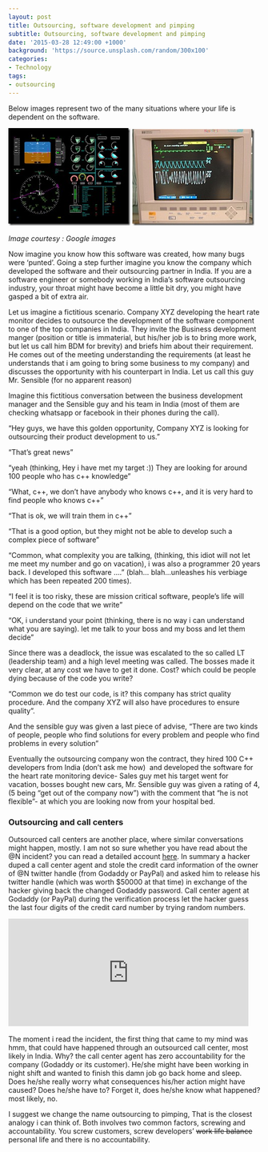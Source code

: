 ```yaml
---
layout: post
title: Outsourcing, software development and pimping
subtitle: Outsourcing, software development and pimping
date: '2015-03-28 12:49:00 +1000'
background: 'https://source.unsplash.com/random/300x100'
categories:
- Technology
tags:
- outsourcing
---
```

Below images represent two of the many situations where your life is dependent on the software.

[![gs_screen](/uploads/2015/03/gs_screen_thumb.jpg "gs_screen")](/uploads/2015/03/gs_screen.jpg) [![heart_respiration_o2_monitor](/uploads/2015/03/heart_respiration_o2_monitor_thumb.jpg "heart_respiration_o2_monitor")](/uploads/2015/03/heart_respiration_o2_monitor.jpg)

_Image courtesy : Google images_

Now imagine you know how this software was created, how many bugs were ‘punted’. Going a step further imagine you know the company which developed the software and their outsourcing partner in India. If you are a software engineer or somebody working in India’s software outsourcing industry, your throat might have become a little bit dry, you might have gasped a bit of extra air.

Let us imagine a fictitious scenario. Company XYZ developing the heart rate monitor decides to outsource the development of the software component to one of the top companies in India. They invite the Business development manger (position or title is immaterial, but his/her job is to bring more work, but let us call him BDM for brevity) and briefs him about their requirement.  He comes out of the meeting understanding the requirements (at least he understands that i am going to bring some business to my company) and discusses the opportunity with his counterpart in India. Let us call this guy Mr. Sensible (for no apparent reason)

Imagine this fictitious conversation between the business development manager and the Sensible guy and his team in India (most of them are checking whatsapp or facebook in their phones during the call).

“Hey guys, we have this golden opportunity, Company XYZ is looking for outsourcing their product development to us.”

“That’s great news”

“yeah (thinking, Hey i have met my target :)) They are looking for around 100 people who has c++ knowledge”

“What, c++, we don’t have anybody who knows c++, and it is very hard to find people who knows c++”

“That is ok, we will train them in c++”

“That is a good option, but they might not be able to develop such a complex piece of software”

“Common, what complexity you are talking, (thinking, this idiot will not let me meet my number and go on vacation), i was also a programmer 20 years back. I developed this software ….” (blah… blah…unleashes his verbiage which has been repeated 200 times).

“I feel it is too risky, these are mission critical software, people’s life will depend on the code that we write”

“OK, i understand your point (thinking, there is no way i can understand what you are saying). let me talk to your boss and my boss and let them decide”

Since there was a deadlock, the issue was escalated to the so called LT (leadership team) and a high level meeting was called. The bosses made it very clear, at any cost we have to get it done. Cost? which could be people dying because of the code you write?

“Common we do test our code, is it? this company has strict quality procedure. And the company XYZ will also have procedures to ensure quality”.

And the sensible guy was given a last piece of advise, “There are two kinds of people, people who find solutions for every problem and people who find problems in every solution”

Eventually the outsourcing company won the contract, they hired 100 C++ developers from India (don’t ask me how)  and developed the software for the heart rate monitoring device- Sales guy met his target went for vacation, bosses bought new cars, Mr. Sensible guy was given a rating of 4, (5 being “get out of the company now”) with the comment that “he is not flexible”- at which you are looking now from your hospital bed.

### Outsourcing and call centers

Outsourced call centers are another place, where similar conversations might happen, mostly. I am not so sure whether you have read about the @N incident? you can read a detailed account [here](https://medium.com/@N/how-i-lost-my-50-000-twitter-username-24eb09e026dd). In summary a hacker duped a call center agent and stole the credit card information of the owner of @N twitter handle (from Godaddy or PayPal) and asked him to release his twitter handle (which was worth $50000 at that time) in exchange of the hacker giving back the changed Godaddy password. Call center agent at Godaddy (or PayPal) during the verification process let the hacker guess the last four digits of the credit card number by trying random numbers.

<iframe height="215" src="https://giphy.com/embed/ccosx2jCejdew?html5=true" frameborder="0" width="480" allowfullscreen="" mozallowfullscreen="" webkitallowfullscreen=""></iframe>

The moment i read the incident, the first thing that came to my mind was hmm, that could have happened through an outsourced call center, most likely in India. Why? the call center agent has zero accountability for the company (Godaddy or its customer). He/she might have been working in night shift and wanted to finish this damn job go back home and sleep. Does he/she really worry what consequences his/her action might have caused? Does he/she have to? Forget it, does he/she know what happened? most likely, no.

I suggest we change the name outsourcing to pimping, That is the closest analogy i can think of. Both involves two common factors, screwing and accountability. You screw customers, screw developers’ <strike>work life balance</strike> personal life and there is no accountability.